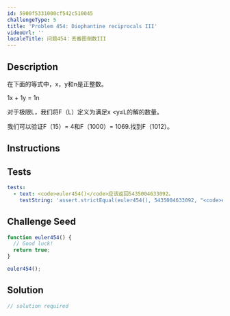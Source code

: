 ```yaml
---
id: 5900f5331000cf542c510045
challengeType: 5
title: 'Problem 454: Diophantine reciprocals III'
videoUrl: ''
localeTitle: 问题454：丢番图倒数III
---
```


## Description
<section id="description">在下面的等式中，x，y和n是正整数。 <p> 1x + 1y = 1n </p><p>对于极限L，我们将F（L）定义为满足x &lt;y≤L的解的数量。 </p><p>我们可以验证F（15）= 4和F（1000）= 1069.找到F（1012）。 </p></section>

## Instructions
<section id="instructions">
</section>

## Tests
<section id='tests'>

```yml
tests:
  - text: <code>euler454()</code>应该返回5435004633092。
    testString: 'assert.strictEqual(euler454(), 5435004633092, "<code>euler454()</code> should return 5435004633092.");'

```

</section>

## Challenge Seed
<section id='challengeSeed'>

<div id='js-seed'>

```js
function euler454() {
  // Good luck!
  return true;
}

euler454();

```

</div>



</section>

## Solution
<section id='solution'>

```js
// solution required
```
</section>
